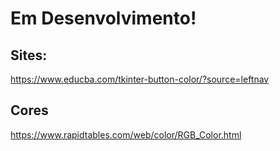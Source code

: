 # Em Desenvolvimento!

## Sites:

https://www.educba.com/tkinter-button-color/?source=leftnav

## Cores

https://www.rapidtables.com/web/color/RGB_Color.html
